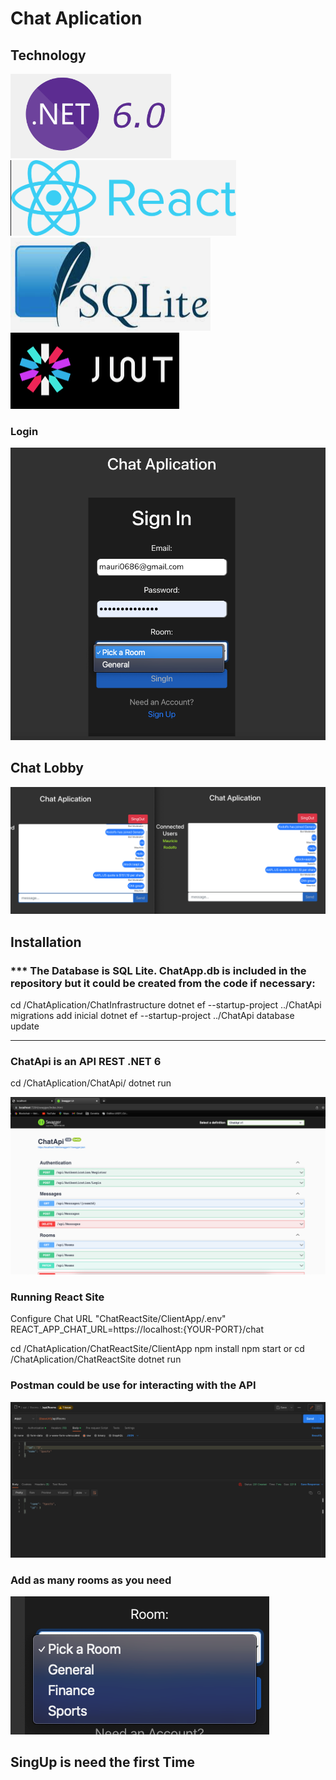 # Chat Aplication

## Technology
![](ChatReactSite/ClientApp/assets/img_6.png)![](ChatReactSite/ClientApp/assets/img_7.png)![](ChatReactSite/ClientApp/assets/img_8.png)![](ChatReactSite/ClientApp/assets/img_9.png)
 
### Login
![](ChatReactSite/ClientApp/assets/img.png)


## Chat Lobby
![](ChatReactSite/ClientApp/assets/img_1.png)


## Installation
### *** The Database is SQL Lite. ChatApp.db is included in the repository but it could be created from the code if necessary:
cd /ChatAplication/ChatInfrastructure
dotnet ef --startup-project ../ChatApi migrations add inicial
dotnet ef --startup-project ../ChatApi database update
*********************************************************

### ChatApi is an API REST .NET 6
cd /ChatAplication/ChatApi/ dotnet run

![](ChatReactSite/ClientApp/assets/img_2.png)

### Running React Site
Configure Chat URL "ChatReactSite/ClientApp/.env"
REACT_APP_CHAT_URL=https://localhost:{YOUR-PORT}/chat

cd /ChatAplication/ChatReactSite/ClientApp 
npm install
npm start
or
cd /ChatAplication/ChatReactSite dotnet run

### Postman could be use for interacting with the API
![](ChatReactSite/ClientApp/assets/img_3.png)


### Add as many rooms as you need
![](ChatReactSite/ClientApp/assets/img_5.png)

## SingUp is need the first Time
